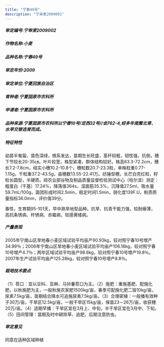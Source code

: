 ```yaml
---
title: "宁春49号"
description: "宁审麦2009002"
---
```

##### 审定编号:宁审麦2009002

##### 作物名称:小麦

##### 品种名称:宁春49号

##### 审定年份:2009

##### 审定单位:宁夏回族自治区

##### 育种者:宁夏固原市农科所

##### 申请者:宁夏固原市农科所

##### 品种来源:宁夏固原市农科所以宁春10号/定西32号//会762-4,经多年南繁北育、水旱交替选育而成。

##### 特征特性
幼苗半匍匐，苗色深绿，根系发达，苗期生长旺盛，茎杆较粗，韧性强，抗倒，穗下节较长20-35㎝，叶片较宽，株型紧凑，群体结构较好。株高63.3-72.2cm，穗长7.2-7.8cm，结实小穗10.2-10.8个，穗粒数20.7-23.3粒，单株粒重0.77-1.15g，千粒重37.2-43.5g，亩穗数13.55-22.41万。纺锤型穗，长芒白壳红粒，籽粒长圆型，半硬质。经农业部谷物及制品质量监督检验测试中心（哈尔滨）测定：粗蛋白（干基）17.24%，降落值364s，湿面筋35.3%，沉降值27.5ml，吸水量59.7mL/100g，面团形成时间2.5min，稳定时间1.5min，弱化度139F.U，粉质质量指标36.0mm，评价值39分。
春性，生育期95-101天，早中熟旱地型品种。抗旱、抗青干能力强，较耐瘠薄，高抗条锈病、杆锈病、赤霉病，轻感黄矮病。


##### 产量表现
2005年宁南山区旱地春小麦区域试验平均亩产90.93kg，较对照宁春10号增产34.99％；2006年宁南山区旱地春小麦区域试验平均亩产106.18kg，较对照宁春10号增产4.7％；两年区域试验平均亩产98.6kg，较对照宁春10号增产19.8％。2007年生产试验平均亩产125.28kg，较对照宁春10号增产8.8％。

##### 栽培技术要点
（1）茬口：宜以豆科、亚麻、马铃薯茬口为主。（2）施肥：重施基肥、配施化肥，以秋施肥为主，一般秋施农家肥1500kg/亩，春季可配施化肥二铵10kg/亩，尿素7.5kg/亩，苗期结合降水可追施尿素7.5kg/亩。（3）合理密植：一般播有效种子30万/亩，干旱区12.5kg/亩，一般干旱区15kg/亩，保苗23－26万/亩，收获穗20万/亩。（4）适期早播：干旱区宜在3月上、中旬，半干旱区宜在3月中、下旬。（5）田间管理：苗期及时中耕除草、追肥，后期注意防虫。

##### 审定意见
同意在适种区域种植

